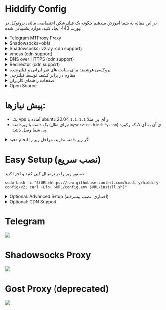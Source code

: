 # Hiddify Config
در این مقاله به شما آموزش میدهیم چگونه یک فیلترشکن اختصاصی مالتی پروتوکل در پورت 443 ایجاد کنید.
موارد پشتیبانی شده:

<details markdown="1"> <summary>Telegram MTProxy Proxy</summary>
 
 پروکسی ایجاد شده یک پروکسی faketls هست که در صورتی که کلاینت غیر تلگرام به آن متصل شود سایت گوگل را نشان می‌دهد.

 `(faketls domain=mail.google.com)`
 
</details>
<details  markdown="1"> <summary>Shadowsocks+obfs </summary>
 
 پروکسی شدوساکس مشابه پروکسی تلگرام فوق، از faketls استفاده میکند تا ترافیک شدوساکس را پنهان کند.

 `faketls domain=www.google.com` 
 
</details>
<details markdown="1"> <summary>Shadowsocks+v2ray (cdn support)</summary>
 
 این پروکسی، از v2ray استفاده میکند و یک زیرمسیر از سایت که با tls و http2 فعال است استفاده میکند

</details>
<details markdown="1"> <summary>vmess (cdn support)</summary>

Same as v2ray

</details>
<details markdown="1"> <summary>DNS over HTTPS (cdn support)</summary>
 
 برای استفاده از DNS over HTTPS کافی است در مرورگر از dns زیر استفاده کنید:
 
 `https://yourdomain.com/yoursecret/dns/dns-query{?dns}`
 
</details>
<details markdown="1"> <summary>Redirector (cdn support)</summary> 
 
 نکته این امر آن است که برای مثال وقتی میخواهید پروکسی تلگرام یا پروکسی شدوساکس را از طریق برنامه های دیگر به اشتراک بگذارید امکان آن فراهم می شود. برای مثال اگر کانفیگ شدوساکس را به جای `fullURL` آن قرار دهید باعث میشود با کلیک بر روی این لینک، نرم افزار شدوساکس باز شده و پروکسی بر روی آن فعال شود.
 
 `https://yourdomain.com/yoursecret/redirect/fullURL` 
 
 به عنوان مثال:
 
 `https://yourdomain.com/yoursecret/redirect/ss://secret/` 
 
</details>
 <details  markdown="1"> <summary>پروکسی هوشمند برای سایت های غیر ایرانی و فیلترشده </summary>
 
 با استفاده از کلاینت کلش و کانفیگی که درست کردیم میتوانید در 3 مود به اینترنت وصل بشید. 

1-  روش اول فقط سایت فیلترشده را از فیلترشکن عبور دهد.

2- فقط سایت های ایرانی بدون فیلترشکن باز شود (پیشنهادی)

3- تمام سایت ها از فیلترشکن عبور کنند

</details>
 <details markdown="1"> <summary>مقاوم در برابر کشف توسط فیلترچی</summary>
 
 سعی شده جلوی حملات معمول به سرور گرفته شود و امکان شناسایی حداقل باشد با این وجود فراموش نکنید که سایر پورت ها به جز 22، 80 و 443 را غیر فعال کنید

</details>
 <details markdown="1"> <summary>صفحات راهنمای کاربران</summary> 
 
 ![صفحه راهنمای کاربران](https://user-images.githubusercontent.com/114227601/196612827-7a39a914-cdfc-408e-aa73-1343bc312f6c.png)


</details>
<details markdown="1"> <summary>Open Source</summary> 

کلیه سورس کدها در [گیت هاب](https://github.com/hiddify/hiddify-config) 
</details>

# پیش نیازها:
- یک vps آماده با ubuntu 20.04 و آی پی مثلا `1.1.1.1`
- یک دامنه یا زیردامنه (برای مثال: `myservice.hiddify.com`) که رکورد A ی آن به آی پی شما وصل باشد. 
<details markdown="1"><summary>اگر زیر دامنه ندارید، مراحل زیر را انجام دهید</summary>

1- وارد [این سایت](https://freedns.afraid.org/signup/?plan=starter) و یک یوزر بسازید (لازم نیست که اطلاعاتتان واقعی باشد فقط ایمیل باید درست باشد)

2- ایمیلی که به شما ارسال شده را اکتیو کنید

3- روی [این لینک](https://freedns.afraid.org/subdomain/edit.php?edit_domain_id=1184493) کلیک کنید و آی پی سرور را خود و نام مورد نظر را در آن قرار دهید.

4- زیر دامنه ایجاد شده را کپی کنید.
</details>

# Easy Setup (نصب سریع)

دستور زیر را در ترمینال کپی کنید و اجرا کنید

```
sudo bash -c "$(URL=https://raw.githubusercontent.com/hiddify/hiddify-config/v2; curl -Lfo- $URL/config.env $URL/install.sh)"
```

<details markdown="1"> <summary>Optional: Advanced Setup (اختیاری: نصب پیشرفته) </summary>

این قسمت برای افراد آشنا با کامپیوتر آماده شده است. میتوانید از آن صرفه نظر کنید.
```
cd /opt/
git clone https://github.com/hiddify/hiddify-config
cd hiddify-config
git checkout v2
```
change the varibales in config.env
then run 
```
sudo bash install.sh
```
</details>



<details markdown="1"> <summary>Optional: CDN Support</summary>
       
       
برای سرعت بالاتر و گذر از اینترانت کافی است که یک دامنه خریداری کنید (برای مثال از 
[اینجا به قیمت 1 دلار](https://www.namecheap.com/promos/99-cent-domain-names/)
یا 
[اینجا رایگان](https://www.freenom.com/) 
       
- قبل از خرید دامنه ابتدا دامنه را چک کنید که در ابرآروان مورد پذیرش قرار دهد
- سپس یک اکانت در ابرآروان ایجاد کنید میتوانید با یک شماره خارجی اینکار را انجام دهید
- سپس nameserver بر روی دامنه ای که خریداری کرده اید را مطابق اعلامی ابرآروان پر کنید
- سپس روی زیر دامنه دلخواه، آی پی سرور را تنظیم کنید و تیک کلود سرویس  را تنظیم کنید و سپس به جای `myservice.hiddify.com`  زیردامنه جدید خود را تنظیم کنید. لازم است این زیر دامنه با دامنه ای که در بالا انتخاب کرده اید متفاوت باشد.
- سپس لینک زیر را با تغییر در نامه دامنه در مرورگر جهت مشاهده تنظیمات باز کنید.


در زیر توضیحات با تصویر نشان داده شده است.
       
       


 ### 2. Arvancloud setup

4. Log in to the Arvancloud account and add your domain.

```
Domain List > Add new domains
```

![Arvancloud dashboard > Add new domain](https://raw.githubusercontent.com/WeAreMahsaAmini/FreeInternet/main/protocols/media/arvanclound_adddomain.jpg 'Click on Add new domain')

Then:

- Enter your domain name
- Select Free plan
- Skip DNS Records
- Note the nameservers presented on the last step

![Add new domain > Nameservers](https://raw.githubusercontent.com/WeAreMahsaAmini/FreeInternet/main/protocols/media/arvanclound_nameservers.jpg 'Copy these nameservers')

- Go to your domain registrar (the website where you bought your domain, e.g. Godaddy, Namecheap, ...)
- Update the nameservers to the one you got in Arvancloud (after adding the domain).

After your domain nameservers changed successfully (depending on the registrar, it can take a few hours, but it's usually quite fast), your domain is now using Arvancloud DNS.

5. Connect your domain to your server's IP address using `A` records. Make sure the `Cloud Service` option is enabled for each record.
   ![Add new domain > Nameservers](https://raw.githubusercontent.com/WeAreMahsaAmini/FreeInternet/main/protocols/media/arvanclound_add_dns.jpg 'Enable cloud services')

6. Go to `HTTPS settings` on the navbar, select `Issue certificate`. It will take around 30 minutes for the certificate to be ready.

7. After the certificate is issued, enable the `Activate HTTPS` option.
   ![HTTPS Settings > Activate HTTPS](https://raw.githubusercontent.com/WeAreMahsaAmini/FreeInternet/main/protocols/media/arvanclound_https.jpg 'Enable cloud services')









توضیحات بخش CDN برگرفته از دوستان  
[FreeInternet](https://github.com/WeAreMahsaAmini/FreeInternet/tree/main/protocols/shadowsocks-v2ray-tls)
       


# اگر از ابرآروان استفاده میکنید
 به جای `CLOUD_PROVIDER` چهارم در فایل `config.env` عبارت `arvancloud.com` را قرار دهید.


</details>

# Telegram
<a href="https://portal.azure.com/#create/Microsoft.Template/uri/https%3A%2F%2Fraw.githubusercontent.com%2Fhiddify%2Fconfig%2Fmain%2Ftelegram%2Ftelegram-vm-azure-template.json" target="_blank"><img src="https://aka.ms/deploytoazurebutton"/></a>


# Shadowsocks Proxy

<a href="https://portal.azure.com/#create/Microsoft.Template/uri/https%3A%2F%2Fraw.githubusercontent.com%2Fhiddify%2Fconfig%2Fmain%2Fshadowsocks%2Fss-azure-template.json" target="_blank"><img src="https://aka.ms/deploytoazurebutton"/></a>



# Gost Proxy (deprecated)
<a href="https://portal.azure.com/#create/Microsoft.Template/uri/https%3A%2F%2Fraw.githubusercontent.com%2Fhiddify%2Fconfig%2Fmain%2Fgost%2Fgost-vm-azure-template.json" target="_blank"><img src="https://aka.ms/deploytoazurebutton"/></a>


